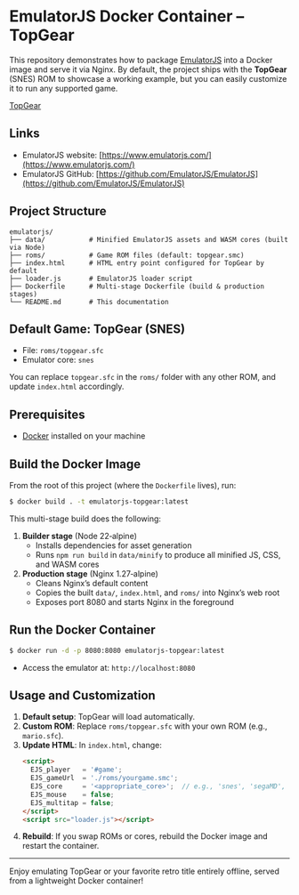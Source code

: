# EmulatorJS Docker Container – TopGear

This repository demonstrates how to package [EmulatorJS](https://github.com/EmulatorJS/EmulatorJS) into a Docker image and serve it via Nginx. By default, the project ships with the **TopGear** (SNES) ROM to showcase a working example, but you can easily customize it to run any supported game.

[TopGear](https://github.com/user-attachments/assets/350941b1-3788-4d1d-b1ab-a48054520944)

## Links

- EmulatorJS website: [https://www.emulatorjs.com/](https://www.emulatorjs.com/)
- EmulatorJS GitHub: [https://github.com/EmulatorJS/EmulatorJS](https://github.com/EmulatorJS/EmulatorJS)

## Project Structure

```
emulatorjs/
├── data/           # Minified EmulatorJS assets and WASM cores (built via Node)
├── roms/           # Game ROM files (default: topgear.smc)
├── index.html      # HTML entry point configured for TopGear by default
├── loader.js       # EmulatorJS loader script
├── Dockerfile      # Multi-stage Dockerfile (build & production stages)
└── README.md       # This documentation
```

## Default Game: TopGear (SNES)

- File: `roms/topgear.sfc`
- Emulator core: `snes`

You can replace `topgear.sfc` in the `roms/` folder with any other ROM, and update `index.html` accordingly.

## Prerequisites

- [Docker](https://www.docker.com/) installed on your machine

## Build the Docker Image

From the root of this project (where the `Dockerfile` lives), run:

```bash
$ docker build . -t emulatorjs-topgear:latest
```

This multi-stage build does the following:

1. **Builder stage** (Node 22‑alpine)
   - Installs dependencies for asset generation
   - Runs `npm run build` in `data/minify` to produce all minified JS, CSS, and WASM cores
2. **Production stage** (Nginx 1.27‑alpine)
   - Cleans Nginx’s default content
   - Copies the built `data/`, `index.html`, and `roms/` into Nginx’s web root
   - Exposes port 8080 and starts Nginx in the foreground

## Run the Docker Container

```bash
$ docker run -d -p 8080:8080 emulatorjs-topgear:latest
```

- Access the emulator at: `http://localhost:8080`

## Usage and Customization

1. **Default setup**: TopGear will load automatically.
2. **Custom ROM**: Replace `roms/topgear.sfc` with your own ROM (e.g., `mario.sfc`).
3. **Update HTML**: In `index.html`, change:
   ```html
   <script>
     EJS_player   = '#game';
     EJS_gameUrl  = './roms/yourgame.smc';
     EJS_core     = '<appropriate_core>';  // e.g., 'snes', 'segaMD', 'nes'
     EJS_mouse    = false;
     EJS_multitap = false;
   </script>
   <script src="loader.js"></script>
   ```
4. **Rebuild**: If you swap ROMs or cores, rebuild the Docker image and restart the container.

---

Enjoy emulating TopGear or your favorite retro title entirely offline, served from a lightweight Docker container!
